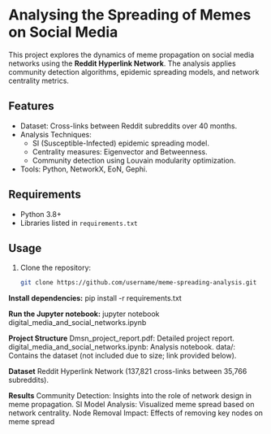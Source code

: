 # Analysing the Spreading of Memes on Social Media

This project explores the dynamics of meme propagation on social media networks using the **Reddit Hyperlink Network**. The analysis applies community detection algorithms, epidemic spreading models, and network centrality metrics.

## Features
- Dataset: Cross-links between Reddit subreddits over 40 months.
- Analysis Techniques:
  - SI (Susceptible-Infected) epidemic spreading model.
  - Centrality measures: Eigenvector and Betweenness.
  - Community detection using Louvain modularity optimization.
- Tools: Python, NetworkX, EoN, Gephi.

## Requirements
- Python 3.8+
- Libraries listed in `requirements.txt`

## Usage
1. Clone the repository:
   ```bash
   git clone https://github.com/username/meme-spreading-analysis.git


**Install dependencies:**
pip install -r requirements.txt

**Run the Jupyter notebook:**
jupyter notebook digital_media_and_social_networks.ipynb 


**Project Structure**
Dmsn_project_report.pdf: Detailed project report.
digital_media_and_social_networks.ipynb: Analysis notebook.
data/: Contains the dataset (not included due to size; link provided below).

**Dataset**
Reddit Hyperlink Network (137,821 cross-links between 35,766 subreddits).

**Results**
Community Detection: Insights into the role of network design in meme propagation.
SI Model Analysis: Visualized meme spread based on network centrality.
Node Removal Impact: Effects of removing key nodes on meme spread